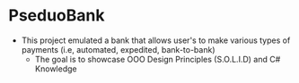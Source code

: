# PseduoBank

- This project emulated a bank that allows user's to make various types of payments (i.e, automated, expedited, bank-to-bank)
  - The goal is to showcase OOO Design Principles (S.O.L.I.D) and C# Knowledge
